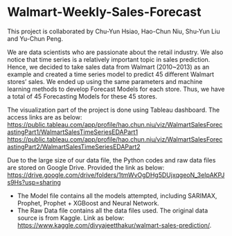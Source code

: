 # Walmart-Weekly-Sales-Forecast
This project is collaborated by Chu-Yun Hsiao, Hao-Chun Niu, Shu-Yun Liu and Yu-Chun Peng.

We are data scientists who are passionate about the retail industry. We also notice that time series is a relatively important topic in sales prediction. Hence, we decided to take sales data from Walmart (2010~2013) as an example and created a time series model to predict 45 different Walmart stores’ sales. We ended up using the same parameters and machine learning methods to develop Forecast Models for each store. Thus, we have a total of 45 Forecasting Models for these 45 stores.

The visualization part of the project is done using Tableau dashboard. The access links are as below:
https://public.tableau.com/app/profile/hao.chun.niu/viz/WalmartSalesForecastingPart1/WalmartSalesTimeSeriesEDAPart1
https://public.tableau.com/app/profile/hao.chun.niu/viz/WalmartSalesForecastingPart2/WalmartSalesTimeSeriesEDAPart2

Due to the large size of our data file, the Python codes and raw data files are stored on Google Drive. Provided the link as below:
https://drive.google.com/drive/folders/1tmWvOgDHg5DUjxqgeoN_3eIpAKPJs9Hs?usp=sharing

- The Model file contains all the models attempted, including SARIMAX, Prophet, Prophet + XGBoost and Neural Network.
- The Raw Data file contains all the data files used. The original data source is from Kaggle. Link as below:  
  https://www.kaggle.com/divyajeetthakur/walmart-sales-prediction/.
